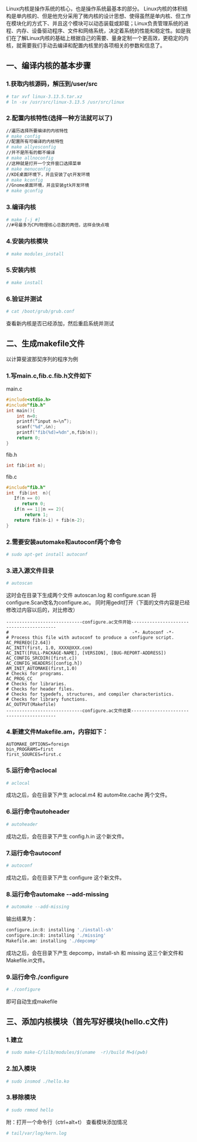 Linux内核是操作系统的核心，也是操作系统最基本的部分。
Linux内核的体积结构是单内核的、但是他充分采用了微内核的设计思想、使得虽然是单内核、但工作在模块化的方式下、并且这个模块可以动态装载或卸载；Linux负责管理系统的进程、内存、设备驱动程序、文件和网络系统，决定着系统的性能和稳定性。如是我们在了解Linux内核的基础上根据自己的需要、量身定制一个更高效，更稳定的内核，就需要我们手动去编译和配置内核里的各项相关的参数和信息了。

## 一、编译内核的基本步骤

### 1.获取内核源码，解压到/user/src

```bash
# tar xvf linux-3.13.5.tar.xz
# ln -sv /usr/src/linux-3.13.5 /usr/src/linux
```

### 2.配置内核特性(选择一种方法就可以了)

```bash
//遍历选择所要编译的内核特性
# make config
//配置所有可编译的内核特性
# make allyesconfig
//并不是所有的都不编译
# make allnoconfig
//这种就是打开一个文件窗口选择菜单
# make menuconfig
//KDE桌面环境下，并且安装了qt开发环境
# make kconfig
//Gnome桌面环境，并且安装gtk开发环境
# make gconfig
```

### 3.编译内核

```bash
# make [-j #]
//#号最多为CPU物理核心总数的两倍，这样会快点哦
```

### 4.安装内核模块

```bash
# make modules_install
```

### 5.安装内核

```bash
# make install
```

### 6.验证并测试

```bash
# cat /boot/grub/grub.conf
```

查看新内核是否已经添加，然后重启系统并测试

## 二、生成makefile文件

以计算斐波那契序列的程序为例

### 1.写main.c,fib.c.fib.h文件如下

main.c

```c
#include<stdio.h>
#include"fib.h"
int main(){
    int n=0;
    printf(“input n=\n”);
    scanf("%d",&n);
    printf("fib(%d)=%dn",n,fib(n));
    return 0;
}
```

fib.h

```h
int fib(int n);
```

fib.c

```c
#include"fib.h"
int  fib(int  n){
   If(n == 0)
      return 0;
   if(n == 1||n == 2){
       return 1;
   return fib(n-i) + fib(n-2);
}
```

### 2.需要安装automake和autoconf两个命令

 ```bash
# sudo apt-get install autoconf

```

### 3.进入源文件目录

```bash
# autoscan
```

这时会在目录下生成两个文件 autoscan.log 和 configure.scan
将configure.Scan改名为configure.ac。
同时用gedit打开（下面的文件内容是已经修改过内容以后的，对比修改）

```ac
-----------------------------configure.ac文件开始-----------------------------------------
#                                               -*- Autoconf -*-
# Process this file with autoconf to produce a configure script.
AC_PREREQ([2.64])
AC_INIT(first, 1.0, XXXX@XXX.com)
AC_INIT([FULL-PACKAGE-NAME], [VERSION], [BUG-REPORT-ADDRESS])
AC_CONFIG_SRCDIR([first.c])
AC_CONFIG_HEADERS([config.h])
AM_INIT_AUTOMAKE(first,1.0)
# Checks for programs.
AC_PROG_CC
# Checks for libraries.
# Checks for header files.
# Checks for typedefs, structures, and compiler characteristics.
# Checks for library functions.
AC_OUTPUT(Makefile)
-----------------------------configure.ac文件结束-----------------------------------------
```

### 4.新建文件Makefile.am，内容如下：

```am
AUTOMAKE_OPTIONS=foreign
bin_PROGRAMS=first
first_SOURCES=first.c
```

### 5.运行命令aclocal

```bash
# aclocal
```

成功之后，会在目录下产生 aclocal.m4 和 autom4te.cache 两个文件。

### 6.运行命令autoheader

```bash
# autoheader
```

成功之后，会在目录下产生 config.h.in 这个新文件。

### 7.运行命令autoconf

```bash
# autoconf
```
成功之后，会在目录下产生 configure 这个新文件。

### 8.运行命令automake --add-missing

```bash
# automake --add-missing
```
输出结果为：

```bash
configure.in:8: installing './install-sh'
configure.in:8: installing './missing'
Makefile.am: installing './depcomp'
```

成功之后，会在目录下产生 depcomp，install-sh 和 missing 这三个新文件和Makefile.in文件。

### 9.运行命令./configure

```bash
# ./configure
```
即可自动生成makefile

## 三、添加内核模块（首先写好模块(hello.c文件)

### 1.建立

```bash
# sudo make-C/lilb/modules/$(uname  -r)/build M=$(pwb)
```

### 2.加入模块

```bash
# sudo insmod ./hello.ko
```

### 3.移除模块
```bash
# sudo rmmod hello
```
附：打开一个命令行（ctrl+alt+t） 查看模块添加情况
```bash
# tail/var/log/kern.log
```

